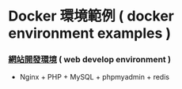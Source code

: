 # Docker 環境範例 ( docker environment examples )

### [網站開發環境](https://github.com/ray247k/docker_env/tree/master/nginx_php_mysql) ( web develop environment )
- Nginx + PHP + MySQL + phpmyadmin + redis
